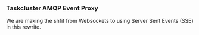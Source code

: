 ### Taskcluster AMQP Event Proxy

We are making the shfit from Websockets to using Server Sent Events (SSE) in this rewrite.
